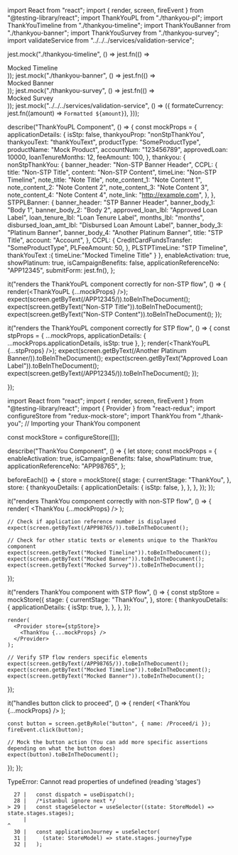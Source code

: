 import React from "react";
import { render, screen, fireEvent } from "@testing-library/react";
import ThankYouPL from "./thankyou-pl";
import ThankYouTimeline from "./thankyou-timeline";
import ThankYouBanner from "./thankyou-banner";
import ThankYouSurvey from "./thankyou-survey";
import validateService from "../../../services/validation-service";

jest.mock("./thankyou-timeline", () => jest.fn(() => <div>Mocked Timeline</div>));
jest.mock("./thankyou-banner", () => jest.fn(() => <div>Mocked Banner</div>));
jest.mock("./thankyou-survey", () => jest.fn(() => <div>Mocked Survey</div>));
jest.mock("../../../services/validation-service", () => ({
  formateCurrency: jest.fn((amount) => `Formatted ${amount}`),
}));

describe("ThankYouPL Component", () => {
  const mockProps = {
    applicationDetails: {
      isStp: false,
      thankyouProp: "nonStpThankYou",
      thankyouText: "thankYouText",
      productType: "SomeProductType",
      productName: "Mock Product",
      accountNum: "123456789",
      approvedLoan: 10000,
      loanTenureMonths: 12,
      feeAmount: 100,
    },
    thankyou: {
      nonStpThankYou: {
        banner_header: "Non-STP Banner Header",
        CCPL: {
          title: "Non-STP Title",
          content: "Non-STP Content",
          timeLine: "Non-STP Timeline",
          note_title: "Note Title",
          note_content_1: "Note Content 1",
          note_content_2: "Note Content 2",
          note_content_3: "Note Content 3",
          note_content_4: "Note Content 4",
          note_link: "http://example.com",
        },
      },
      STPPLBanner: {
        banner_header: "STP Banner Header",
        banner_body_1: "Body 1",
        banner_body_2: "Body 2",
        approved_loan_lbl: "Approved Loan Label",
        loan_tenure_lbl: "Loan Tenure Label",
        months_lbl: "months",
        disbursed_loan_amt_lbl: "Disbursed Loan Amount Label",
        banner_body_3: "Platinum Banner",
        banner_body_4: "Another Platinum Banner",
        title: "STP Title",
        account: "Account",
      },
      CCPL: {
        CreditCardFundsTransfer: "SomeProductType",
        PLFeeAmount: 50,
      },
      PLSTPTimeLine: "STP Timeline",
      thankYouText :{
        timeLine:"Mocked Timeline Title"
      }
    },
    enableActivation: true,
    showPlatinum: true,
    isCampaignBenefits: false,
    applicationReferenceNo: "APP12345",
    submitForm: jest.fn(),
  };

  it("renders the ThankYouPL component correctly for non-STP flow", () => {
    render(<ThankYouPL {...mockProps} />);
    expect(screen.getByText(/APP12345/)).toBeInTheDocument();
    expect(screen.getByText("Non-STP Title")).toBeInTheDocument();
    expect(screen.getByText("Non-STP Content")).toBeInTheDocument();
  });

  it("renders the ThankYouPL component correctly for STP flow", () => {
    const stpProps = {
      ...mockProps,
      applicationDetails: { ...mockProps.applicationDetails, isStp: true },
    };
    render(<ThankYouPL {...stpProps} />);
    expect(screen.getByText(/Another Platinum Banner/)).toBeInTheDocument();
    expect(screen.getByText("Approved Loan Label")).toBeInTheDocument();
    expect(screen.getByText(/APP12345/)).toBeInTheDocument();
  });

 
});

import React from "react";
import { render, screen, fireEvent } from "@testing-library/react";
import { Provider } from "react-redux";
import configureStore from "redux-mock-store";
import ThankYou from "./thank-you"; // Importing your ThankYou component

const mockStore = configureStore([]);

describe("ThankYou Component", () => {
  let store;
  const mockProps = {
    enableActivation: true,
    isCampaignBenefits: false,
    showPlatinum: true,
    applicationReferenceNo: "APP98765",
  };

  beforeEach(() => {
    store = mockStore({
      stage: {
        currentStage: "ThankYou",
      },
      store: {
        thankyouDetails: {
          applicationDetails: {
            isStp: false,
          },
        },
      },
    });
  });

  it("renders ThankYou component correctly with non-STP flow", () => {
    render(
      <Provider store={store}>
        <ThankYou {...mockProps} />
      </Provider>
    );

    // Check if application reference number is displayed
    expect(screen.getByText(/APP98765/)).toBeInTheDocument();

    // Check for other static texts or elements unique to the ThankYou component
    expect(screen.getByText("Mocked Timeline")).toBeInTheDocument();
    expect(screen.getByText("Mocked Banner")).toBeInTheDocument();
    expect(screen.getByText("Mocked Survey")).toBeInTheDocument();
  });

  it("renders ThankYou component with STP flow", () => {
    const stpStore = mockStore({
      stage: {
        currentStage: "ThankYou",
      },
      store: {
        thankyouDetails: {
          applicationDetails: {
            isStp: true,
          },
        },
      },
    });

    render(
      <Provider store={stpStore}>
        <ThankYou {...mockProps} />
      </Provider>
    );

    // Verify STP flow renders specific elements
    expect(screen.getByText(/APP98765/)).toBeInTheDocument();
    expect(screen.getByText("Mocked Timeline")).toBeInTheDocument();
    expect(screen.getByText("Mocked Banner")).toBeInTheDocument();
  });

  it("handles button click to proceed", () => {
    render(
      <Provider store={store}>
        <ThankYou {...mockProps} />
      </Provider>
    );

    const button = screen.getByRole("button", { name: /Proceed/i });
    fireEvent.click(button);

    // Mock the button action (You can add more specific assertions depending on what the button does)
    expect(button).toBeInTheDocument();
  });
});

TypeError: Cannot read properties of undefined (reading 'stages')

      27 |   const dispatch = useDispatch();
      28 |   /*istanbul ignore next */
    > 29 |   const stageSelector = useSelector((state: StoreModel) => state.stages.stages);
         |                                                                         ^
      30 |   const applicationJourney = useSelector(
      31 |     (state: StoreModel) => state.stages.journeyType
      32 |   );
